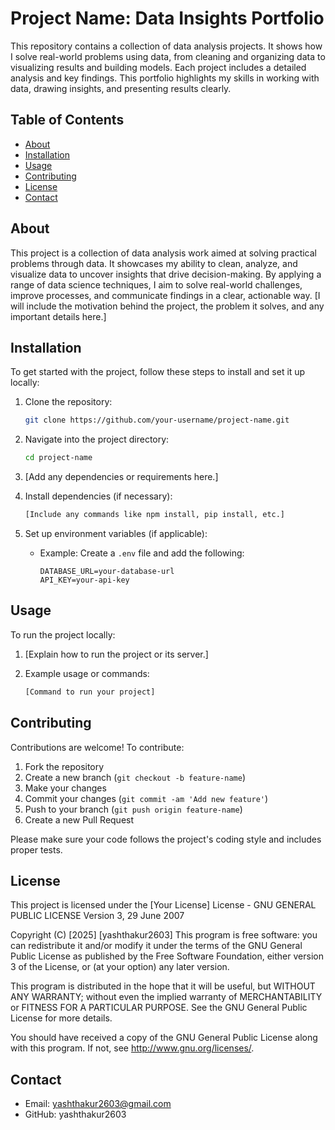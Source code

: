 # Project Name: Data Insights Portfolio

This repository contains a collection of data analysis projects. It shows how I solve real-world problems using data, from cleaning and organizing data to visualizing results and building models. Each project includes a detailed analysis and key findings. This portfolio highlights my skills in working with data, drawing insights, and presenting results clearly.

## Table of Contents

* [About](#about)
* [Installation](#installation)
* [Usage](#usage)
* [Contributing](#contributing)
* [License](#license)
* [Contact](#contact)

## About

This project is a collection of data analysis work aimed at solving practical problems through data. It showcases my ability to clean, analyze, and visualize data to uncover insights that drive decision-making. By applying a range of data science techniques, I aim to solve real-world challenges, improve processes, and communicate findings in a clear, actionable way. 
[I will include the motivation behind the project, the problem it solves, and any important details here.]

## Installation

To get started with the project, follow these steps to install and set it up locally:

1. Clone the repository:

   ```bash
   git clone https://github.com/your-username/project-name.git
   ```

2. Navigate into the project directory:

   ```bash
   cd project-name
   ```

3. \[Add any dependencies or requirements here.]

4. Install dependencies (if necessary):

   ```bash
   [Include any commands like npm install, pip install, etc.]
   ```

5. Set up environment variables (if applicable):

   * Example: Create a `.env` file and add the following:

     ```
     DATABASE_URL=your-database-url
     API_KEY=your-api-key
     ```

## Usage

To run the project locally:

1. \[Explain how to run the project or its server.]
2. Example usage or commands:

   ```bash
   [Command to run your project]
   ```

## Contributing

Contributions are welcome! To contribute:

1. Fork the repository
2. Create a new branch (`git checkout -b feature-name`)
3. Make your changes
4. Commit your changes (`git commit -am 'Add new feature'`)
5. Push to your branch (`git push origin feature-name`)
6. Create a new Pull Request

Please make sure your code follows the project's coding style and includes proper tests.

## License
This project is licensed under the \[Your License] License - GNU GENERAL PUBLIC LICENSE
Version 3, 29 June 2007

Copyright (C) [2025] [yashthakur2603]
This program is free software: you can redistribute it and/or modify
it under the terms of the GNU General Public License as published by
the Free Software Foundation, either version 3 of the License, or
(at your option) any later version.

This program is distributed in the hope that it will be useful,
but WITHOUT ANY WARRANTY; without even the implied warranty of
MERCHANTABILITY or FITNESS FOR A PARTICULAR PURPOSE.  See the
GNU General Public License for more details.

You should have received a copy of the GNU General Public License
along with this program.  If not, see <http://www.gnu.org/licenses/>.

## Contact
* Email: yashthakur2603@gmail.com
* GitHub: yashthakur2603

